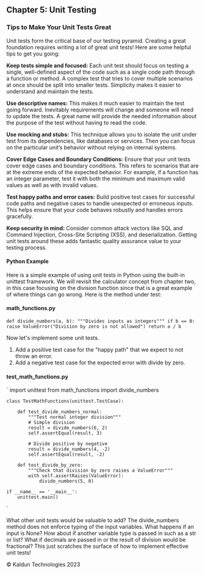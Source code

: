 ## Chapter 5: Unit Testing <a id="ch05-unit-tests"></a>

### Tips to Make Your Unit Tests Great
Unit tests form the critical base of our testing pyramid. Creating a great foundation requires writing a lot of great unit tests! Here are some helpful tips to get you going:

**Keep tests simple and focused:** Each unit test should focus on testing a single, well-defined aspect of the code such as a single code path through a function or method. A complex test that tries to cover multiple scenarios at once should be split into smaller tests. Simplicity makes it easier to understand and maintain the tests.

**Use descriptive names:** This makes it much easier to maintain the test going forward. Inevitably requirements will change and someone will need to update the tests. A great name will provide the needed information about the purpose of the test without having to read the code.

**Use mocking and stubs:** This technique allows you to isolate the unit under test from its dependencies, like databases or services. Then you can focus on the particular unit’s behavior without relying on internal systems.

**Cover Edge Cases and Boundary Conditions:** Ensure that your unit tests cover edge cases and boundary conditions. This refers to scenarios that are at the extreme ends of the expected behavior. For example, if a function has an integer parameter, test it with both the minimum and maximum valid values as well as with invalid values.

**Test happy paths and error cases:** Build positive test cases for successful code paths and negative cases to handle unexpected or erroneous inputs. This helps ensure that your code behaves robustly and handles errors gracefully.

**Keep security in mind:** Consider common attack vectors like SQL and Command Injection, Cross-Site Scripting (XSS), and deserialization. Getting unit tests around these adds fantastic quality assurance value to your testing process.

#### Python Example

Here is a simple example of using unit tests in Python using the built-in unittest framework. We will revisit the calculator concept from chapter two, in this case focusing on the division function since that is a great example of where things can go wrong. Here is the method under test:

#### math_functions.py

`
def divide_numbers(a, b):
    """Divides inputs as integers"""
    if b == 0:
        raise ValueError("Division by zero is not allowed")
    return a / b
`

Now let's implement some unit tests.
1. Add a positive test case for the "happy path" that we expect to not throw an error.
2. Add a negative test case for the expected error with divide by zero.

#### test_math_functions.py

`
    import unittest
    from math_functions import divide_numbers

    class TestMathFunctions(unittest.TestCase):

        def test_divide_numbers_normal:
            """Test normal integer division"""
            # Simple division
            result = divide_numbers(6, 2)
            self.assertEqual(result, 3)

            # Divide positive by negative
            result = divide_numbers(4, -2)
            self.assertEqual(result, -2)

        def test_divide_by_zero:
            """Check that division by zero raises a ValueError"""
            with self.assertRaises(ValueError):
                divide_numbers(5, 0)

    if __name__ == '__main__':
        unittest.main()
`

What other unit tests would be valuable to add? The divide_numbers method does not enforce typing of the input variables. What happens if an input is None? How about if another variable type is passed in such as a str or list? What if decimals are passed in or the result of division would be fractional? This just scratches the surface of how to implement effective unit tests!

&copy; Kaldun Technologies 2023
